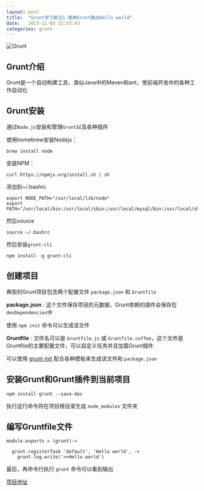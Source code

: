 ```yaml
---
layout: post
title:  "Grunt学习笔记1-使用Grunt输出Hello world"
date:   2013-11-03 22:53:43
categories: grunt
---
```


![Grunt](http://gruntjs.com/img/grunt-logo.svg)

## Grunt介绍

Grunt是一个自动构建工具，类似Java中的Maven和ant，使前端开发中的各种工作自动化

## Grunt安装

通过`Node.js`安装和管理`Grunt`以及各种插件

使用homebrew安装Nodejs：
 
	brew install node
	
安装NPM：

	curl https://npmjs.org/install.sh | sh 

添加到~/.bashrc

	export NODE_PATH="/usr/local/lib/node"
	export PATH="/usr/local/bin:/usr/local/sbin:/usr/local/mysql/bin:/usr/local/share/npm/bin:$PATH"

然后source

	source ~/.bashrc

然后安装`grunt-cli`

	npm install -g grunt-cli
	
	
## 创建项目

典型的Grunt项目包含两个配置文件 `package.json` 和 `Gruntfile`

**package.json** : 这个文件保存项目的元数据，Grunt依赖的插件会保存在`devDependencies`中

使用 `npm init` 命令可以生成该文件


**Gruntfile** : 文件名可以是 `Gruntfile.js` 或 `Gruntfile.coffee`，这个文件是Gruntfile的主要配置文件，可以自定义任务并且加载Grunt插件

可以使用 [grunt-init](http://gruntjs.com/project-scaffolding) 配合各种模板来生成该文件和 `package.json`

## 安装Grunt和Grunt插件到当前项目

	npm install grunt --save-dev

执行这行命令将在项目根目录生成 `node_modules` 文件夹

## 编写Gruntfile文件

	module.exports = (grunt)->
	
	  grunt.registerTask 'default', 'Hello world', ->
	    grunt.log.write('>>Hello world')
	    
最后，再命令行执行 `grunt` 命令可以看到输出

[项目地址](https://github.com/JuoCode/grunt-hello-world)